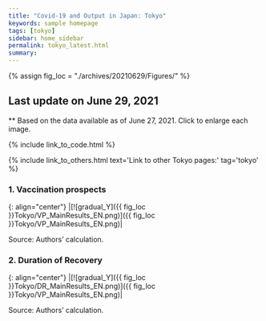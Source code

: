 ```yaml
---
title: "Covid-19 and Output in Japan: Tokyo"
keywords: sample homepage
tags: [tokyo]
sidebar: home_sidebar
permalink: tokyo_latest.html
summary:
---
```


{% assign fig_loc = "./archives/20210629/Figures/" %}

## Last update on June 29, 2021
** Based on the data available as of June 27, 2021. Click to enlarge each image.

{% include link_to_code.html %}

{% include link_to_others.html text='Link to other Tokyo pages:' tag='tokyo' %}



<!-- #### (i) Baseline scenario

{: align="center"}
|[![Tokyo_gradual_Y]({{ fig_loc }}Tokyo/GradualRecovery1.png)]({{ fig_loc }}Tokyo/GradualRecovery1.png)|

Source: Authors’ calculation.

#### (ii) Alternative scenario

{: align="center"}
|[![Tokyo_gradual_Y]({{ fig_loc }}Tokyo/GradualRecovery3.png)]({{ fig_loc }}Tokyo/GradualRecovery3.png)|

Source: Authors’ calculation. -->

<!-- #### (iii) Variant scenario (A)

{: align="center"}
|[![Tokyo_gradual_Y]({{ fig_loc }}Tokyo/GradualRecovery41.png)]({{ fig_loc }}Tokyo/GradualRecovery41.png)|

Source: Authors’ calculation. -->
<!--

#### (i) Variant scenario -->
### <!-- 1. Scenarios with alternative criteria for lifting the state of emergency-->



<!--{: align="center"}
|[![gradual_Y]({{ fig_loc }}Tokyo/TL_MainResults_EN.png)]({{ fig_loc }}Tokyo/TL_MainResults_EN.png)|

Source: Authors’ calculation. -->

### 1. Vaccination prospects

{: align="center"}
|[![gradual_Y]({{ fig_loc }}Tokyo/VP_MainResults_EN.png)]({{ fig_loc }}Tokyo/VP_MainResults_EN.png)|

Source: Authors’ calculation.

### 2. Duration of Recovery

{: align="center"}
|[![gradual_Y]({{ fig_loc }}Tokyo/DR_MainResults_EN.png)]({{ fig_loc }}Tokyo/VP_MainResults_EN.png)|

Source: Authors’ calculation.

